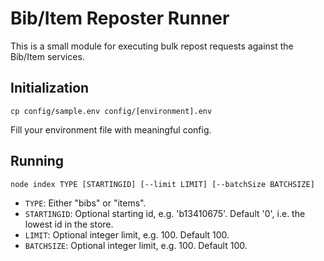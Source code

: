 # Bib/Item Reposter Runner

This is a small module for executing bulk repost requests against the Bib/Item services.

## Initialization

```
cp config/sample.env config/[environment].env
```

Fill your environment file with meaningful config.

## Running

```
node index TYPE [STARTINGID] [--limit LIMIT] [--batchSize BATCHSIZE]
```

 * `TYPE`: Either "bibs" or "items".
 * `STARTINGID`: Optional starting id, e.g. 'b13410675'. Default '0', i.e. the lowest id in the store.
 * `LIMIT`: Optional integer limit, e.g. 100. Default 100.
 * `BATCHSIZE`: Optional integer limit, e.g. 100. Default 100.
